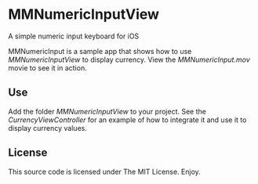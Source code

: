 MMNumericInputView
==================

A simple numeric input keyboard for iOS

MMNumericInput is a sample app that shows how to use *MMNumericInputView* to display currency. View the *MMNumericInput.mov* movie to see it in action.

Use
---

Add the folder *MMNumericInputView* to your project. See the *CurrencyViewController* for an example of how to integrate it and use it to display currency values.

License
-------

This source code is licensed under The MIT License. Enjoy.
